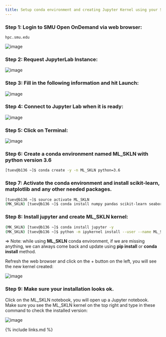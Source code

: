 ```yaml
---
title: Setup conda environment and creating Jupyter Kernel using your SMU ManeFrame account
---
```

### Step 1: Login to SMU Open OnDemand via web browser:

```
hpc.smu.edu
```

![image](https://user-images.githubusercontent.com/43855029/153682287-97f59016-5b64-49c6-bfd2-a12dd0861a55.png)

### Step 2: Request JupyterLab Instance:

![image](https://user-images.githubusercontent.com/43855029/153682171-28f85d28-086c-4c25-9f58-987d9c300728.png)

### Step 3: Fill in the following information and hit Launch:

![image](https://user-images.githubusercontent.com/43855029/153682400-1eb87cd9-91f3-4177-b63e-100d49fa77d9.png)

### Step 4: Connect to Jupyter Lab when it is ready:

![image](https://user-images.githubusercontent.com/43855029/153682468-7f759b33-b246-4bb5-801f-f2d36fad76dd.png)

### Step 5: Click on Terminal:

![image](https://user-images.githubusercontent.com/43855029/153682514-b89dcd3b-866e-4782-94e7-d61ac2b1b492.png)

### Step 6: Create a conda environment named ML_SKLN with python version 3.6

```bash
[tuev@b136 ~]$ conda create -y -n ML_SKLN python=3.6
```

### Step 7: Activate the conda environment and install scikit-learn, matplotlib and any other needed packages.

```bash
[tuev@b136 ~]$ source activate ML_SKLN
(MK_SKLN) [tuev@b136 ~]$ conda install numpy pandas scikit-learn seaborn matplotlib -y
```

### Step 8: Install jupyter and create ML_SKLN kernel:

```bash
(MK_SKLN) [tuev@b136 ~]$ conda install jupyter -y
(MK_SKLN) [tuev@b136 ~]$ python -m ipykernel install --user --name ML_SKLN --display-name "ML_SKLN"
```

=> Note: while using **ML_SKLN** conda environment, if we are missing anything, we can always come back and update using **pip install**
or **conda install** method.

Refresh the web browser and click on the + button on the left, you will see the new kernel created:

![image](https://user-images.githubusercontent.com/43855029/153921136-48ef26a8-3010-45a2-b17d-d3a5d5cf6805.png)

### Step 9: Make sure your installation looks ok.
Click on the ML_SKLN notebook, you will open up a Jupyter notebook. Make sure you see the ML_SKLN kernel on the top right and type in these command to check the installed version:

![image](https://user-images.githubusercontent.com/43855029/153921499-64e9cfce-46da-43a8-a0ad-9eac9fd03ca8.png)



{% include links.md %}
